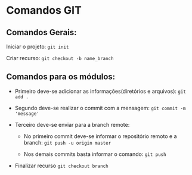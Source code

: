 # Comandos GIT

## Comandos Gerais:
Iniciar o projeto:
```git init```

Criar recurso:
```git checkout -b name_branch```

## Comandos para os módulos:
- Primeiro deve-se adicionar as informações(diretórios e arquivos):
```git add . ```

- Segundo deve-se realizar o commit com a mensagem:
```git commit -m 'message' ```

- Terceiro deve-se enviar para a branch remote:
    - No primeiro commit deve-se informar o repositório remoto e a branch:
    ```git push -u origin master```

    - Nos demais commits basta informar o comando:
```git push```

- Finalizar recurso 
```git checkout branch```

